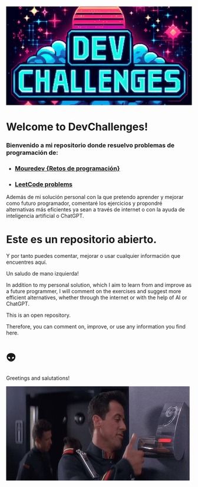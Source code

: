![Logo](/Images/logo_2.jpeg)

# Welcome to DevChallenges!

### Bienvenido a mi repositorio donde resuelvo problemas de programación de:

- ### [Mouredev {Retos de programación}](https://retosdeprogramacion.com/ejercicios/)
- ### [LeetCode problems](https://leetcode.com/problemset/)

Además de mi solución personal con la que pretendo aprender y mejorar como futuro programador, comentaré los ejercicios y propondré alternativas más eficientes ya sean a través de internet o con la ayuda de inteligencia artificial o ChatGPT.

# Este es un repositorio abierto.

Y por tanto puedes comentar, mejorar o usar cualquier información que encuentres aquí. 

Un saludo de mano izquierda! 

In addition to my personal solution, which I aim to learn from and improve as a future programmer, I will comment on the exercises and suggest more efficient alternatives, whether through the internet or with the help of AI or ChatGPT.

This is an open repository.

Therefore, you can comment on, improve, or use any information you find here.

# 👽

Greetings and salutations!

![Algo](/Images/demolition-man-verbal-morality-statute.gif)